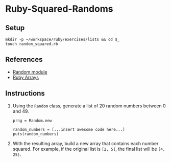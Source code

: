 # Ruby-Squared-Randoms
## Setup

```
mkdir -p ~/workspace/ruby/exercises/lists && cd $_
touch random_squared.rb
```

## References

* [Random module](http://ruby-doc.org/core-2.0.0/Random.html)
* [Ruby Arrays](https://ruby-doc.org/core-2.2.0/Array.html)

## Instructions

1. Using the `Random` class, generate a list of 20 random numbers between 0 and 49.
    ```
    prng = Random.new

    random_numbers = [...insert awesome code here...]
    puts(random_numbers)
    ```
2. With the resulting array, build a new array that contains each number squared. For example, if the original list is `[2, 5]`, the final list will be `[4, 25]`.
